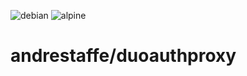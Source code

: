 ![debian](https://github.com/andrestaffe/docker-duoauthproxy/workflows/debian/badge.svg)
![alpine](https://github.com/andrestaffe/docker-duoauthproxy/workflows/alpine/badge.svg)

# andrestaffe/duoauthproxy
